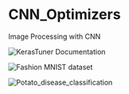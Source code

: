 # CNN_Optimizers
Image Processing with CNN

![KerasTuner Documentation](https://keras.io/keras_tuner/)

![Fashion MNIST dataset](https://www.kaggle.com/datasets/zalando-research/fashionmnist?resource=download)

![Potato_disease_classification](https://www.kaggle.com/datasets/arjuntejaswi/plant-village?resource=download)


